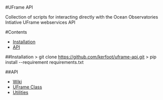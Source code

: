 #UFrame API

Collection of scripts for interacting directly with the Ocean Observatories Intiative UFrame webservices API

#Contents
+ [Installation](#installation)
+ [API](#api)

##Installation
    > git clone https://github.com/kerfoot/uframe-api.git
    > pip install --requirement requirements.txt
    
##API
+ [Wiki](https://github.com/kerfoot/uframe-api/wiki)
+ [UFrame Class]()
+ [Utilities](https://github.com/kerfoot/uframe-api/wiki/Command-Line-Utilities)

